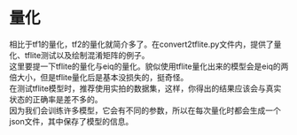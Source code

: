 # 量化
相比于tf1的量化，tf2的量化就简介多了。在convert2tflite.py文件内，提供了量化、tflite测试以及绘制混淆矩阵的例子。     
这里要提一下tflite的量化与eiq的量化。貌似使用tflite量化出来的模型会是eiq的两倍大小，但是tflite量化后是基本没损失的，挺奇怪。    
在测试tflite模型时，推荐使用实拍的数据集，这样，你得出的结果应该会与真实状态的正确率是差不多的。    
因为我们会训练许多模型，它会有不同的参数，所以在每次量化时都会生成一个json文件，其中保存了模型的信息。